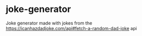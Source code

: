# joke-generator
Joke generator made with jokes from the https://icanhazdadjoke.com/api#fetch-a-random-dad-joke api
